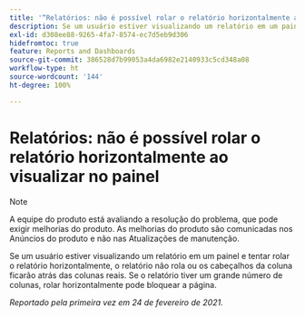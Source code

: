 ```yaml
---
title: '“Relatórios: não é possível rolar o relatório horizontalmente ao visualizar no painel”'
description: Se um usuário estiver visualizando um relatório em um painel e tentar rolar o relatório horizontalmente, o relatório não rola ou os cabeçalhos da coluna ficarão atrás das colunas reais. Se o relatório tiver um grande número de colunas, rolar horizontalmente pode bloquear a página.
exl-id: d308ee88-9265-4fa7-8574-ec7d5eb9d306
hidefromtoc: true
feature: Reports and Dashboards
source-git-commit: 386528d7b99053a4da6982e2140933c5cd348a08
workflow-type: ht
source-wordcount: '144'
ht-degree: 100%

---
```


# Relatórios: não é possível rolar o relatório horizontalmente ao visualizar no painel

>[!NOTE]
>
>A equipe do produto está avaliando a resolução do problema, que pode exigir melhorias do produto. As melhorias do produto são comunicadas nos Anúncios do produto e não nas Atualizações de manutenção.

Se um usuário estiver visualizando um relatório em um painel e tentar rolar o relatório horizontalmente, o relatório não rola ou os cabeçalhos da coluna ficarão atrás das colunas reais. Se o relatório tiver um grande número de colunas, rolar horizontalmente pode bloquear a página.

_Reportado pela primeira vez em 24 de fevereiro de 2021._
